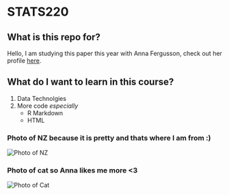 # STATS220

## What is this repo for?

Hello, I am studying this paper this year with Anna Fergusson, check out her profile [here](https://profiles.auckland.ac.nz/a-fergusson).

## What do I want to learn in this course?

1. Data Technolgies
2. More code *especially*
   - R Markdown
   - HTML
  
### Photo of NZ because it is pretty and thats where I am from :) 
  
![Photo of NZ](https://encrypted-tbn0.gstatic.com/licensed-image?q=tbn:ANd9GcS57sgA2RKLJkofr65kx0SD7KiO1RIfy_Cf_DA00jHrdfMeagnnyqvPyZ0rNG5yfJ-b9QaYeL5JUg_PKcfNV6VfZ8Y8KUKAjFIHIdCxAA)


### Photo of cat so Anna likes me more <3 

![Photo of Cat](https://images.unsplash.com/photo-1529778873920-4da4926a72c2?q=80&w=1000&auto=format&fit=crop&ixlib=rb-4.0.3&ixid=M3wxMjA3fDB8MHxzZWFyY2h8Mnx8Y3V0ZSUyMGNhdHxlbnwwfHwwfHx8MA%3D%3D)
